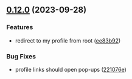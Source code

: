 ## [0.12.0](https://github.com/taskany-inc/crew/compare/v0.11.0...v0.12.0) (2023-09-28)


### Features

* redirect to my profile from root ([ee83b92](https://github.com/taskany-inc/crew/commit/ee83b92af91181fc97ed4dec06782ef66aadc8a7))


### Bug Fixes

* profile links should open pop-ups ([221076e](https://github.com/taskany-inc/crew/commit/221076e82b45caf6aaae38fcfce515752b364a35))

